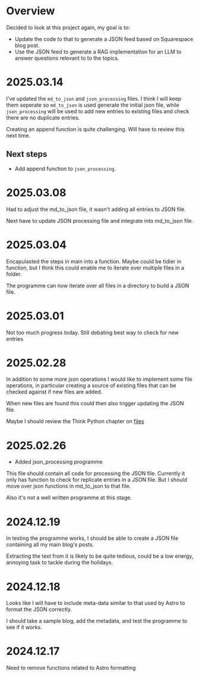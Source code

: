 # Overview

Decided to look at this project again, my goal is to:
- Update the code to that to generate a JSON feed based on Squarespace blog post.
- Use the JSON feed to generate a RAG implementation for an LLM to answer questions relevant to to the topics.

# 2025.03.14

I've updated the `md_to_json` and `json_processing` files. I think I will keep them seperate so `md_to_json` is used generate the initial json file, while `json_processing` will be used to add new entries to existing files and check there are no duplicate entries.

Creating an append function is quite challenging. Will have to review this next time.

## Next steps
- Add append function to `json_processing`.

# 2025.03.08

Had to adjust the md_to_json file, it wasn't adding all entries to JSON file.

Next have to update JSON processing file and integrate into md_to_json file.

# 2025.03.04

Encapulasted the steps in main into a function. Maybe could be tidier in function, but I think this could enable me to iterate over multiple files in a folder. 

The programme can now iterate over all files in a directory to build a JSON file.

# 2025.03.01

Not too much progress today. Still debating best way to check for new entries 

# 2025.02.28

In addition to some more json operations I would like to implement some file operations, in particular creating a source of existing files that can be checked against if new files are added.

When new files are found this could then also trigger updating the JSON file.

Maybe I should review the Think Python chapter on [files](https://allendowney.github.io/ThinkPython/chap13.html) 

# 2025.02.26

- Added json_processing programme

This file should contain all code for processing the JSON file. Currently it only has function to check for replicate entries in a JSON file. But I should move over json functions in md_to_json to that file.

Also it's not a well written programme at this stage.

# 2024.12.19

In testing the programme works, I should be able to create a JSON file containing all my main blog's posts. 

Extracting the text from it is likely to be quite tedious, could be a low energy, annoying task to tackle during the holidays.

# 2024.12.18

Looks like I will have to include meta-data similar to that used by Astro to format the JSON correctly.

I should take a sample blog, add the metadata, and test the programme to see if it works.

# 2024.12.17 

Need to remove functions related to Astro formatting